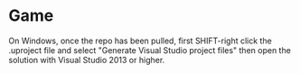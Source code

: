 # Game
On Windows, once the repo has been pulled, first SHIFT-right click the .uproject file and select
"Generate Visual Studio project files" then open the solution with Visual Studio 2013 or higher. 
